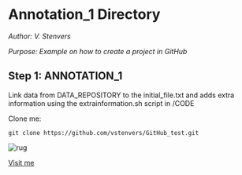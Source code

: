 # Annotation_1 Directory

*Author: V. Stenvers*

*Purpose: Example on how to create a project in GitHub*


## Step 1: ANNOTATION_1
Link data from DATA_REPOSITORY to the initial_file.txt
and adds extra information using the extrainformation.sh
script in /CODE


Clone me:
```
git clone https://github.com/vstenvers/GitHub_test.git
```


![rug](https://www.rug.nl/_definition/shared/images/logo--en.png)

[Visit me](https://github.com/vstenvers)
